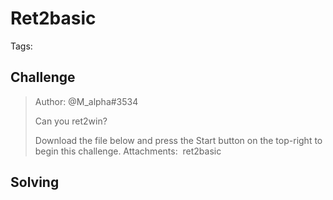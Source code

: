 # Ret2basic

Tags:

## Challenge

>Author: @M_alpha#3534
>
>Can you ret2win?
>
>Download the file below and press the Start button on the top-right to begin this challenge.
>Attachments:  ret2basic


## Solving
